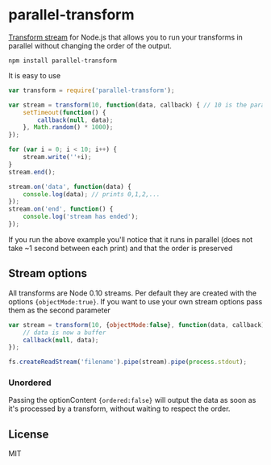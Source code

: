 # parallel-transform

[Transform stream](http://nodejs.org/api/stream.html#stream_class_stream_transform_1) for Node.js that allows you to run your transforms
in parallel without changing the order of the output.

	npm install parallel-transform

It is easy to use

``` js
var transform = require('parallel-transform');

var stream = transform(10, function(data, callback) { // 10 is the parallism level
	setTimeout(function() {
		callback(null, data);
	}, Math.random() * 1000);
});

for (var i = 0; i < 10; i++) {
	stream.write(''+i);
}
stream.end();

stream.on('data', function(data) {
	console.log(data); // prints 0,1,2,...
});
stream.on('end', function() {
	console.log('stream has ended');
});
```

If you run the above example you'll notice that it runs in parallel
(does not take ~1 second between each print) and that the order is preserved

## Stream options

All transforms are Node 0.10 streams. Per default they are created with the options `{objectMode:true}`.
If you want to use your own stream options pass them as the second parameter

``` js
var stream = transform(10, {objectMode:false}, function(data, callback) {
	// data is now a buffer
	callback(null, data);
});

fs.createReadStream('filename').pipe(stream).pipe(process.stdout);
```

### Unordered
Passing the optionContent `{ordered:false}` will output the data as soon as it's processed by a transform, without waiting to respect the order.

## License

MIT
